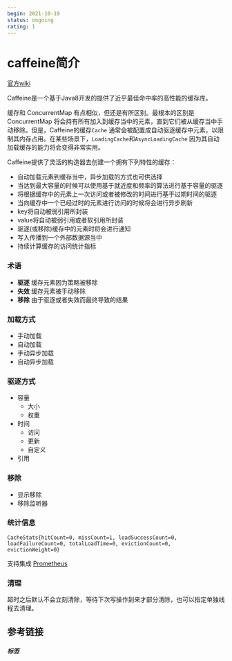 ```yaml
---
begin: 2021-10-19
status: ongoing
rating: 1
---
```


# caffeine简介

[官方wiki](https://github.com/ben-manes/caffeine/wiki)

Caffeine是一个基于Java8开发的提供了近乎最佳命中率的高性能的缓存库。

缓存和 ConcurrentMap 有点相似，但还是有所区别。最根本的区别是 ConcurrentMap 将会持有所有加入到缓存当中的元素，直到它们被从缓存当中手动移除。但是，Caffeine的缓存`Cache` 通常会被配置成自动驱逐缓存中元素，以限制其内存占用。在某些场景下，`LoadingCache`和`AsyncLoadingCache` 因为其自动加载缓存的能力将会变得非常实用。

Caffeine提供了灵活的构造器去创建一个拥有下列特性的缓存：

-   自动加载元素到缓存当中，异步加载的方式也可供选择
-   当达到最大容量的时候可以使用基于就近度和频率的算法进行基于容量的驱逐
-   将根据缓存中的元素上一次访问或者被修改的时间进行基于过期时间的驱逐
-   当向缓存中一个已经过时的元素进行访问的时候将会进行异步刷新
-   key将自动被弱引用所封装
-   value将自动被弱引用或者软引用所封装
-   驱逐(或移除)缓存中的元素时将会进行通知
-   写入传播到一个外部数据源当中
-   持续计算缓存的访问统计指标

### 术语

-   **驱逐** 缓存元素因为策略被移除
-   **失效** 缓存元素被手动移除
-   **移除** 由于驱逐或者失效而最终导致的结果

### 加载方式
- 手动加载
- 自动加载
- 手动异步加载
- 自动异步加载

### 驱逐方式
- 容量
	- 大小
	- 权重
- 时间
	- 访问
	- 更新
	- 自定义
- 引用

### 移除

- 显示移除
- 移除监听器

### 统计信息

`CacheStats{hitCount=0, missCount=1, loadSuccessCount=0, loadFailureCount=0, totalLoadTime=0, evictionCount=0, evictionWeight=0}`

支持集成 [Prometheus](https://prometheus.io/)

### 清理

超时之后默认不会立刻清除，等待下次写操作到来才部分清除，也可以指定单独线程去清理。

## 参考链接

##### 标签
